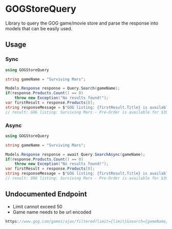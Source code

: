 # GOGStoreQuery
Library to query the GOG game/movie store and parse the response into models that can be easily used.

## Usage
### Sync
```csharp
using GOGStoreQuery

string gameName = "Surviving Mars";

Models.Response response = Query.Search(gameName);
if(response.Products.Count() == 0)
    throw new Exception("No results found!");
var firstResult = response.Products[0];
string responseMessage = $"GOG listing: {firstResult.Title} is available for ${firstResult.Price.FinalAmount}. You can find it here: https://gog.com/{firstResult.Url}";
// result: GOG listing: Surviving Mars - Pre-Order is available for $39.99. You can find it here: https://www.gog.com//game/surviving_mars
```

### Async
```csharp
using GOGStoreQuery

string gameName = "Surviving Mars";

Models.Response response = await Query.SearchAsync(gameName);
if(response.Products.Count() == 0)
    throw new Exception("No results found!");
var firstResult = response.Products[0];
string responseMessage = $"GOG listing: {firstResult.Title} is available for ${firstResult.Price.FinalAmount}. You can find it here: https://gog.com/{firstResult.Url}";
// result: GOG listing: Surviving Mars - Pre-Order is available for $39.99. You can find it here: https://www.gog.com//game/surviving_mars
```

## Undocumented Endpoint
 - Limit cannot exceed 50
 - Game name needs to be url encoded
```csharp
https://www.gog.com/games/ajax/filtered?limit={limit}&search={gameName}
```
